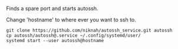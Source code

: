 

Finds a spare port and starts autossh.

Change 'hostname' to where ever you want to ssh to.
```
git clone https://github.com/niknah/autossh_service.git autossh
cp autossh/autossh@.service ~/.config/systemd/user/
systemd start --user autossh@hostname
```
